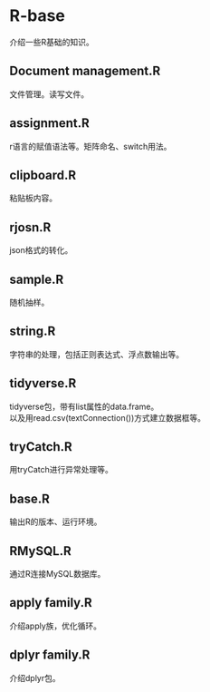 # R-base
介绍一些R基础的知识。

## Document management.R
文件管理。读写文件。

## assignment.R
r语言的赋值语法等。矩阵命名、switch用法。

## clipboard.R
粘贴板内容。

## rjosn.R
json格式的转化。

## sample.R
随机抽样。

## string.R
字符串的处理，包括正则表达式、浮点数输出等。

## tidyverse.R
tidyverse包，带有list属性的data.frame。  
以及用read.csv(textConnection())方式建立数据框等。

## tryCatch.R
用tryCatch进行异常处理等。

## base.R
输出R的版本、运行环境。

## RMySQL.R
通过R连接MySQL数据库。

## apply family.R
介绍apply族，优化循环。

 ## dplyr family.R
介绍dplyr包。
